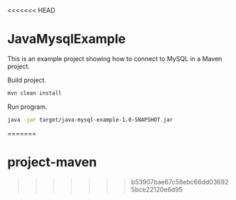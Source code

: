 <<<<<<< HEAD
# JavaMysqlExample

This is an example project showing how to connect to MySQL in a Maven project.

Build project.

```sh
mvn clean install
```

Run program.

```sh
java -jar target/java-mysql-example-1.0-SNAPSHOT.jar
```
=======
# project-maven
>>>>>>> b53907bae67c58ebc66dd036925bce22120e6d95
